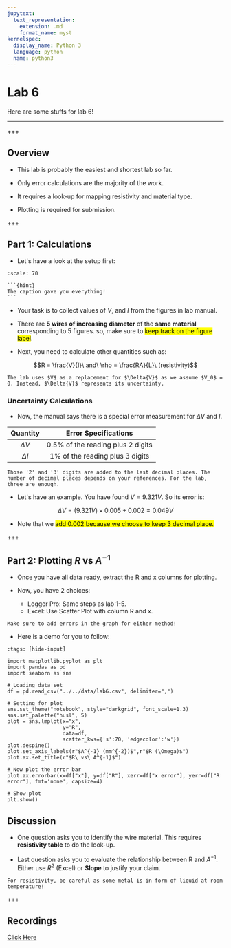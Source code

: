 ```yaml
---
jupytext:
  text_representation:
    extension: .md
    format_name: myst
kernelspec:
  display_name: Python 3
  language: python
  name: python3
---
```


# Lab 6

Here are some stuffs for lab 6!
___

+++

## Overview

- This lab is probably the easiest and shortest lab so far.

- Only error calculations are the majority of the work.

- It requires a look-up for mapping resistivity and material type.

- Plotting is required for submission.

+++

## Part 1: Calculations

- Let's have a look at the setup first:

```{figure} ../../images/lab6/demo_lab6.jpg
:scale: 70
```

````{margin}
```{hint}
The caption gave you everything!
```
````

- Your task is to collect values of $V$, and $I$ from the figures in lab manual.

- There are **5 wires of increasing diameter** of the **same material** corresponding to 5 figures. so, make sure to <mark> keep track on the figure label</mark>.

- Next, you need to calculate other quantities such as:

$$R = \frac{V}{I}\ and\ \rho = \frac{RA}{L}\ (resistivity)$$

```{caution}
The lab uses $V$ as a replacement for $\Delta{V}$ as we assume $V_0$ = 0. Instead, $\Delta{V}$ represents its uncertainty.
```

### Uncertainty Calculations

- Now, the manual says there is a special error measurement for $\Delta{V}$ and $I$.

|Quantity   |Error Specifications              |
|:---------:|:-------------------------------:|
|$\Delta{V}$|0.5% of the reading plus 2 digits|
|$\Delta{I}$|1% of the reading plus 3 digits  |

```{note}
Those '2' and '3' digits are added to the last decimal places. The number of decimal places depends on your references. For the lab, three are enough.
```

- Let's have an example. You have found $V = 9.321 V$. So its error is:

$$\Delta{V} = (9.321 V) \times 0.005 + 0.002 = 0.049 V$$

- Note that we <mark>add 0.002 because we choose to keep 3 decimal place.</mark>

+++

## Part 2: Plotting $R$ vs $A^{-1}$

- Once you have all data ready, extract the R and x columns for plotting.

- Now, you have 2 choices:
  - Logger Pro: Same steps as lab 1-5.
  - Excel: Use Scatter Plot with column R and x. 

```{attention}
Make sure to add errors in the graph for either method!
```

- Here is a demo for you to follow:

```{code-cell} ipython3
:tags: [hide-input]

import matplotlib.pyplot as plt
import pandas as pd
import seaborn as sns

# Loading data set 
df = pd.read_csv("../../data/lab6.csv", delimiter=",")

# Setting for plot
sns.set_theme("notebook", style="darkgrid", font_scale=1.3)
sns.set_palette("husl", 5)
plot = sns.lmplot(x="x",
                  y="R",
                  data=df,
                  scatter_kws={'s':70, 'edgecolor':'w'})
plot.despine()
plot.set_axis_labels(r"$A^{-1} (mm^{-2})$",r"$R (\Omega)$")
plot.ax.set_title(r"$R\ vs\ A^{-1}$")

# Now plot the error bar
plot.ax.errorbar(x=df["x"], y=df["R"], xerr=df["x error"], yerr=df["R error"], fmt='none', capsize=4)

# Show plot
plt.show()
```

## Discussion

- One question asks you to identify the wire material. This requires **resistivity table** to do the look-up.

- Last question asks you to evaluate the relationship between R and $A^{-1}$. Either use $R^2$ (Excel) or **Slope** to justify your claim.

```{tip}
For resistivity, be careful as some metal is in form of liquid at room temperature!
```

+++

## Recordings

[Click Here](https://ubc.zoom.us/rec/share/xlvKeFe-5KUgzWthDJtImWno2EsDNj6TFNs_Qoqz3_byYk3TkwoPGqDtgX98n499.L7Xr0gHKDgA6-LKP)
